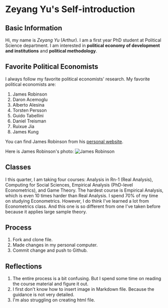 # Zeyang Yu's Self-introduction

## Basic Information
Hi, my name is *Zeyang Yu* (Arthur). I am a first year PhD student at Political Science department. I am interested in **political economy of development and institutions** and **political methodology**.

## Favorite Political Economists
I always follow my favorite political economists' research. My favorite political economists are:
1. James Robinson
1. Daron Acemoglu
1. Alberto Alesina
1. Torsten Persson
1. Guido Tabellini
1. Daniel Treisman
1. Ruixue Jia
1. James Kung

You can find James Robinson from his [personal website](http://scholar-harris.uchicago.edu/jamesrobinson/biocv).

Here is James Robinson's photo: ![James Robinson](https://github.com/Arthur-Zeyang-Yu-UChicago/hw01/blob/master/james_robinson.jpg)

## Classes
I this quarter, I am taking four courses: Analysis in Rn-1 (Real Analysis), Computing for Social Sciences, Empirical Analysis (PhD-level Econometrics), and Game Theory. The hardest course is Empirical Analysis, which is even 10 times harder than Real Analysis. I spend 70% of my time on studying Econometrics. However, I do think I've learned a lot from Econometrics class. And this one is so different from one I've taken before because it applies large sample theory.

## Process
1. Fork and clone file.
1. Made changes in my personal computer.
1. Commit change and push to Github.

## Reflections
1. The entire process is a bit confusing. But I spend some time on reading the course material and figure it out.
1. I first don't know how to insert image in Markdown file. Because the guidance is not very detailed.
1. I'm also struggling on creating html file.